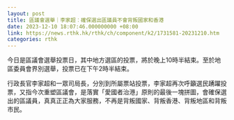 ```yaml
---
layout: post
title: 區議會選舉｜李家超︰確保選出區議員不會背叛國家和香港
date: 2023-12-10 18:07:46.000000000 +08:00
link: https://news.rthk.hk/rthk/ch/component/k2/1731581-20231210.htm
categories: rthk
---
```


今日是區議會選舉投票日，其中地方選區的投票，將於晚上10時半結束。至於地區委員會界別選舉，投票已在下午2時半結束。

行政長官李家超和一眾司局長，分別到所屬票站投票，李家超再次呼籲選民踴躍投票，又指今次重塑區議會，是落實「愛國者治港」原則的最後一塊拼圖，會確保選出的區議員，真真正正為大家服務，不再是背叛國家、背叛香港、背叛地區和背叛市民。
